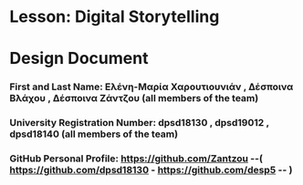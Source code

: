 # Lesson: Digital Storytelling
# Design Document

### First and Last Name: Ελένη-Μαρία Χαρουτιουνιάν , Δέσποινα Βλάχου , Δέσποινα Ζάντζου (all members of the team)
### University Registration Number: dpsd18130 , dpsd19012 , dpsd18140 (all members of the team)
### GitHub Personal Profile:  https://github.com/Zantzou --( https://github.com/dpsd18130 - https://github.com/desp5 -- )

